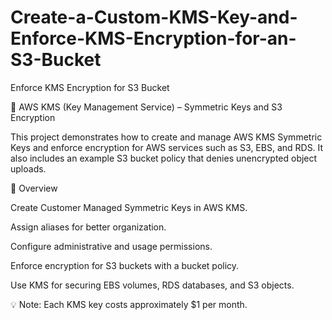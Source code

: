 # Create-a-Custom-KMS-Key-and-Enforce-KMS-Encryption-for-an-S3-Bucket
Enforce KMS Encryption for S3 Bucket 

🔐 AWS KMS (Key Management Service) – Symmetric Keys and S3 Encryption

This project demonstrates how to create and manage AWS KMS Symmetric Keys and enforce encryption for AWS services such as S3, EBS, and RDS. It also includes an example S3 bucket policy that denies unencrypted object uploads.

📌 Overview

Create Customer Managed Symmetric Keys in AWS KMS.

Assign aliases for better organization.

Configure administrative and usage permissions.

Enforce encryption for S3 buckets with a bucket policy.

Use KMS for securing EBS volumes, RDS databases, and S3 objects.

💡 Note: Each KMS key costs approximately $1 per month.
